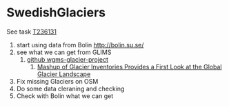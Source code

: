 # SwedishGlaciers
See task [T236131](https://phabricator.wikimedia.org/T236131)
1. start using data from Bolin http://bolin.su.se/
2. see what we can get from GLIMS
   1. [github wgms-glacier-project](https://github.com/windnage/wgms-glacier-project)
      1. [Mashup of Glacier Inventories Provides a First Look at the Global Glacier Landscape](https://www.colorado.edu/earthlab/2019/11/05/mashup-glacier-inventories-provides-first-look-global-glacier-landscape)
3. Fix missing Glaciers on OSM
4. Do some data cleraning and checking
5. Check with Bolin what we can get
